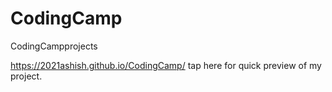# CodingCamp
CodingCampprojects

https://2021ashish.github.io/CodingCamp/ tap here for quick preview of my project.
